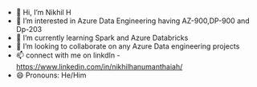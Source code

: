 - 👋 Hi, I’m Nikhil H
- 👀 I’m interested in Azure Data Engineering having AZ-900,DP-900 and Dp-203
- 🌱 I’m currently learning Spark and Azure Databricks
- 💞️ I’m looking to collaborate on any Azure Data engineering projects
- 📫 connect with me on linkdIn - https://www.linkedin.com/in/nikhilhanumanthaiah/
- 😄 Pronouns: He/Him
